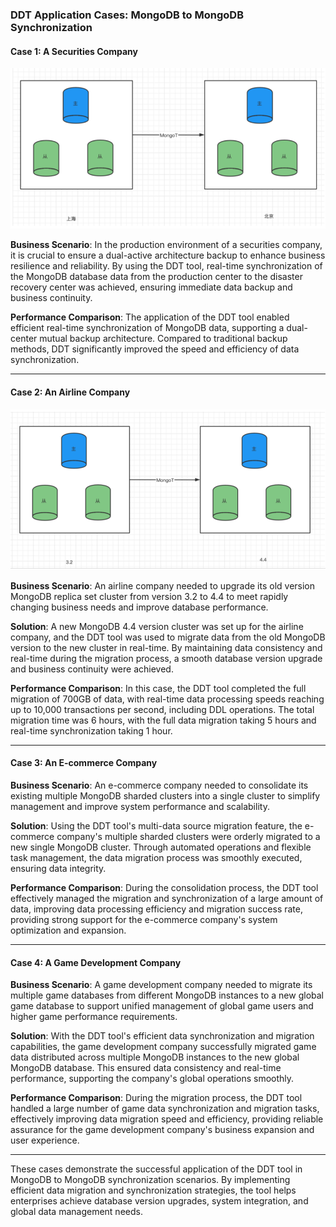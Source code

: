 ### DDT Application Cases: MongoDB to MongoDB Synchronization

#### Case 1: A Securities Company

![img_5.png](../../images/documentDataTransferImages/img_5.png)

**Business Scenario**:
In the production environment of a securities company, it is crucial to ensure a dual-active architecture backup to enhance business resilience and reliability. By using the DDT tool, real-time synchronization of the MongoDB database data from the production center to the disaster recovery center was achieved, ensuring immediate data backup and business continuity.

**Performance Comparison**:
The application of the DDT tool enabled efficient real-time synchronization of MongoDB data, supporting a dual-center mutual backup architecture. Compared to traditional backup methods, DDT significantly improved the speed and efficiency of data synchronization.

---

#### Case 2: An Airline Company

![img_6.png](../../images/documentDataTransferImages/img_6.png)

**Business Scenario**:
An airline company needed to upgrade its old version MongoDB replica set cluster from version 3.2 to 4.4 to meet rapidly changing business needs and improve database performance.

**Solution**:
A new MongoDB 4.4 version cluster was set up for the airline company, and the DDT tool was used to migrate data from the old MongoDB version to the new cluster in real-time. By maintaining data consistency and real-time during the migration process, a smooth database version upgrade and business continuity were achieved.

**Performance Comparison**:
In this case, the DDT tool completed the full migration of 700GB of data, with real-time data processing speeds reaching up to 10,000 transactions per second, including DDL operations. The total migration time was 6 hours, with the full data migration taking 5 hours and real-time synchronization taking 1 hour.

---

#### Case 3: An E-commerce Company

**Business Scenario**:
An e-commerce company needed to consolidate its existing multiple MongoDB sharded clusters into a single cluster to simplify management and improve system performance and scalability.

**Solution**:
Using the DDT tool's multi-data source migration feature, the e-commerce company's multiple sharded clusters were orderly migrated to a new single MongoDB cluster. Through automated operations and flexible task management, the data migration process was smoothly executed, ensuring data integrity.

**Performance Comparison**:
During the consolidation process, the DDT tool effectively managed the migration and synchronization of a large amount of data, improving data processing efficiency and migration success rate, providing strong support for the e-commerce company's system optimization and expansion.

---

#### Case 4: A Game Development Company

**Business Scenario**:
A game development company needed to migrate its multiple game databases from different MongoDB instances to a new global game database to support unified management of global game users and higher game performance requirements.

**Solution**:
With the DDT tool's efficient data synchronization and migration capabilities, the game development company successfully migrated game data distributed across multiple MongoDB instances to the new global MongoDB database. This ensured data consistency and real-time performance, supporting the company's global operations smoothly.

**Performance Comparison**:
During the migration process, the DDT tool handled a large number of game data synchronization and migration tasks, effectively improving data migration speed and efficiency, providing reliable assurance for the game development company's business expansion and user experience.

---

These cases demonstrate the successful application of the DDT tool in MongoDB to MongoDB synchronization scenarios. By implementing efficient data migration and synchronization strategies, the tool helps enterprises achieve database version upgrades, system integration, and global data management needs.
